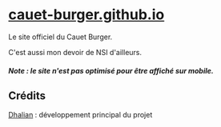 # [cauet-burger.github.io](cauet-burger.github.io)
Le site officiel du Cauet Burger.

C'est aussi mon devoir de NSI d'ailleurs.

##### Note : le site n'est pas optimisé pour être affiché sur mobile.

## Crédits 
[Dhalian](https://github.com/Dhalian) : développement principal du projet
